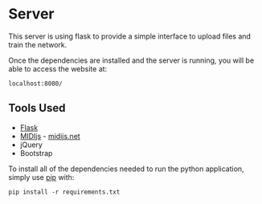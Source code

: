 # Server

This server is using flask to provide a simple interface to upload files and train the network.

Once the dependencies are installed and the server is running,
you will be able to access the website at:

```
localhost:8080/
```


## Tools Used
- [Flask](http://flask.pocoo.org/)
- [MIDIjs](https://github.com/mudcube/MIDI.js/) - [midijs.net](http://www.midijs.net)
- jQuery
- Bootstrap

To install all of the dependencies needed to run the python application,
simply use [pip](https://pypi.org/) with:

```
pip install -r requirements.txt
```
